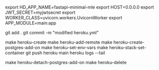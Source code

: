 export HD_APP_NAME=fastapi-minimal-mle
export HOST=0.0.0.0
export JWT_SECRET=myjwtsecret
export WORKER_CLASS=uvicorn.workers.UvicornWorker
export APP_MODULE=main:app

git add .
git commit -m "modified heroku.yml"

make heroku-create
make heroku-add-remote
make heroku-create-postgres-add-on
make heroku-set-env-vars
make heroku-stack-set-container
git push heroku main
heroku logs --tail

make heroku-detach-postgres-add-on
make heroku-delete
